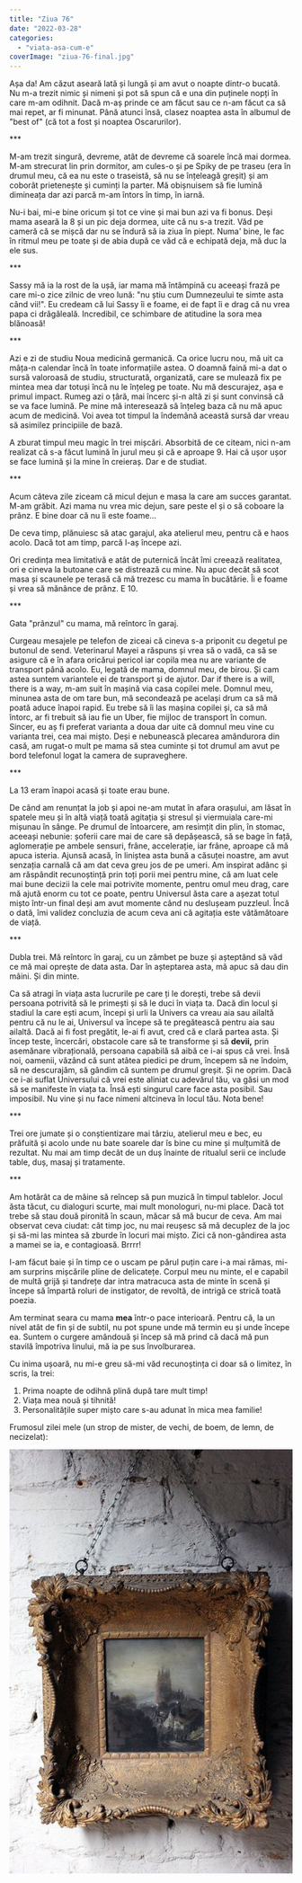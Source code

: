 ```yaml
---
title: "Ziua 76"
date: "2022-03-28"
categories: 
  - "viata-asa-cum-e"
coverImage: "ziua-76-final.jpg"
---
```


Așa da! Am căzut aseară lată și lungă și am avut o noapte dintr-o bucată. Nu m-a trezit nimic și nimeni și pot să spun că e una din puținele nopți în care m-am odihnit. Dacă m-aș prinde ce am făcut sau ce n-am făcut ca să mai repet, ar fi minunat. Până atunci însă, clasez noaptea asta în albumul de "best of" (că tot a fost și noaptea Oscarurilor).

\*\*\*

M-am trezit singură, devreme, atât de devreme că soarele încă mai dormea. M-am strecurat lin prin dormitor, am cules-o și pe Spiky de pe traseu (era în drumul meu, că ea nu este o traseistă, să nu se înțeleagă greșit) și am coborât prietenește și cuminți la parter. Mă obișnuisem să fie lumină dimineața dar azi parcă m-am întors în timp, în iarnă.

Nu-i bai, mi-e bine oricum și tot ce vine și mai bun azi va fi bonus. Deși mama aseară la 8 și un pic deja dormea, uite că nu s-a trezit. Văd pe cameră că se mișcă dar nu se îndură să ia ziua în piept. Numa' bine, le fac în ritmul meu pe toate și de abia după ce văd că e echipată deja, mă duc la ele sus.

\*\*\*

Sassy mă ia la rost de la ușă, iar mama mă întâmpină cu aceeași frază pe care mi-o zice zilnic de vreo lună: "nu știu cum Dumnezeului te simte asta când vii!". Eu credeam că lui Sassy îi e foame, ei de fapt îi e drag că nu vrea papa ci drăgăleală. Incredibil, ce schimbare de atitudine la sora mea blănoasă!

\*\*\*

Azi e zi de studiu Noua medicină germanică. Ca orice lucru nou, mă uit ca mâța-n calendar încă în toate informațiile astea. O doamnă faină mi-a dat o sursă valoroasă de studiu, structurată, organizată, care se mulează fix pe mintea mea dar totuși încă nu le înțeleg pe toate. Nu mă descurajez, așa e primul impact. Rumeg azi o țâră, mai încerc și-n altă zi și sunt convinsă că se va face lumină. Pe mine mă interesează să înțeleg baza că nu mă apuc acum de medicină. Voi avea tot timpul la îndemână această sursă dar vreau să asimilez principiile de bază.

A zburat timpul meu magic în trei mișcări. Absorbită de ce citeam, nici n-am realizat că s-a făcut lumină în jurul meu și că e aproape 9. Hai că ușor ușor se face lumină și la mine în creieraș. Dar e de studiat.

\*\*\*

Acum câteva zile ziceam că micul dejun e masa la care am succes garantat. M-am grăbit. Azi mama nu vrea mic dejun, sare peste el și o să coboare la prânz. E bine doar că nu îi este foame…

De ceva timp, plănuiesc să atac garajul, aka atelierul meu, pentru că e haos acolo. Dacă tot am timp, parcă l-aș începe azi.

Ori credința mea limitativă e atât de puternică încât îmi creează realitatea, ori e cineva la butoane care se distrează cu mine. Nu apuc decât să scot masa și scaunele pe terasă că mă trezesc cu mama în bucătărie. Îi e foame și vrea să mănânce de prânz. E 10. 

\*\*\*

Gata "prânzul" cu mama, mă reîntorc în garaj.

Curgeau mesajele pe telefon de ziceai că cineva s-a priponit cu degetul pe butonul de send. Veterinarul Mayei a răspuns și vrea să o vadă, ca să se asigure că e în afara oricărui pericol iar copila mea nu are variante de transport până acolo. Eu, legată de mama, domnul meu, de birou. Și cam astea suntem variantele ei de transport și de ajutor. Dar if there is a will, there is a way, m-am suit în mașină via casa copilei mele. Domnul meu, minunea asta de om tare bun, mă secondează pe același drum ca să mă poată aduce înapoi rapid. Eu trebe să îi las mașina copilei și, ca să mă întorc, ar fi trebuit să iau fie un Uber, fie mijloc de transport în comun. Sincer, eu aș fi preferat varianta a doua dar uite că domnul meu vine cu varianta trei, cea mai mișto. Deși e nebunească plecarea amândurora din casă, am rugat-o mult pe mama să stea cuminte și tot drumul am avut pe bord telefonul logat la camera de supraveghere.

\*\*\*

La 13 eram înapoi acasă și toate erau bune. 

De când am renunțat la job și apoi ne-am mutat în afara orașului, am lăsat în spatele meu și în altă viață toată agitația și stresul și viermuiala care-mi mișunau în sânge. Pe drumul de întoarcere, am resimțit din plin, în stomac, aceeași nebunie: șoferii care mai de care să depășească, să se bage în față, aglomerație pe ambele sensuri, frâne, accelerație, iar frâne, aproape că mă apuca isteria. Ajunsă acasă, în liniștea asta bună a căsuței noastre, am avut senzația carnală că am dat ceva greu jos de pe umeri. Am inspirat adânc și am răspândit recunoștință prin toți porii mei pentru mine, că am luat cele mai bune decizii la cele mai potrivite momente, pentru omul meu drag, care mă ajută enorm cu tot ce poate, pentru Universul ăsta care a așezat totul mișto într-un final deși am avut momente când nu deslușeam puzzleul. Încă o dată, îmi validez concluzia de acum ceva ani că agitația este vătămătoare de viață.

\*\*\*

Dubla trei. Mă reîntorc în garaj, cu un zâmbet pe buze și așteptând să văd ce mă mai oprește de data asta. Dar în așteptarea asta, mă apuc să dau din mâini. Și din minte.

Ca să atragi în viața asta lucrurile pe care ți le dorești, trebe să devii persoana potrivită să le primești și să le duci în viața ta. Dacă din locul și stadiul la care ești acum, începi și urli la Univers ca vreau aia sau ailaltă pentru că nu le ai, Universul va începe să te pregătească pentru aia sau ailaltă. Dacă ai fi fost pregătit, le-ai fi avut, cred că e clară partea asta. Și încep teste, încercări, obstacole care să te transforme și să **devii,** prin asemănare vibrațională, persoana capabilă să aibă ce i-ai spus că vrei. Însă noi, oamenii, văzând că sunt atâtea piedici pe drum, începem să ne îndoim, să ne descurajăm, să gândim că suntem pe drumul greșit. Și ne oprim. Dacă ce i-ai suflat Universului că vrei este aliniat cu adevărul tău, va găsi un mod să se manifeste în viața ta. Însă ești singurul care face asta posibil. Sau imposibil. Nu vine și nu face nimeni altcineva în locul tău. Nota bene!

\*\*\*

Trei ore jumate și o conștientizare mai târziu, atelierul meu e bec, eu prăfuită și acolo unde nu bate soarele dar îs bine cu mine și mulțumită de rezultat. Nu mai am timp decât de un duș înainte de ritualul serii ce include table, duș, masaj și tratamente.

\*\*\*

Am hotărât ca de mâine să reîncep să pun muzică în timpul tablelor. Jocul ăsta tăcut, cu dialoguri scurte, mai mult monologuri, nu-mi place. Dacă tot trebe să stau două pironită în scaun, măcar să mă bucur de ceva. Am mai observat ceva ciudat: cât timp joc, nu mai reușesc să mă decuplez de la joc și să-mi las mintea să zburde în locuri mai mișto. Zici că non-gândirea asta a mamei se ia, e contagioasă. Brrrr!

I-am făcut baie și în timp ce o uscam pe părul puțin care i-a mai rămas, mi-am surprins mișcările pline de delicatețe. Corpul meu nu minte, el e capabil de multă grijă și tandrețe dar intra matracuca asta de minte în scenă și începe să împartă roluri de instigator, de revoltă, de intrigă ce strică toată poezia. 

Am terminat seara cu mama **mea** într-o pace interioară. Pentru că, la un nivel atât de fin și de subtil, nu pot spune unde mă termin eu și unde începe ea. Suntem o curgere amândouă și încep să mă prind că dacă mă pun stavilă împotriva linului, mă ia pe sus învolburarea. 

Cu inima ușoară, nu mi-e greu să-mi văd recunoștința ci doar să o limitez, în scris, la trei:

1. Prima noapte de odihnă plină după tare mult timp!
2. Viața mea nouă și tihnită!
3. Personalitățile super mișto care s-au adunat în mica mea familie!

Frumosul zilei mele (un strop de mister, de vechi, de boem, de lemn, de necizelat):

![](images/beauty.jpeg)
